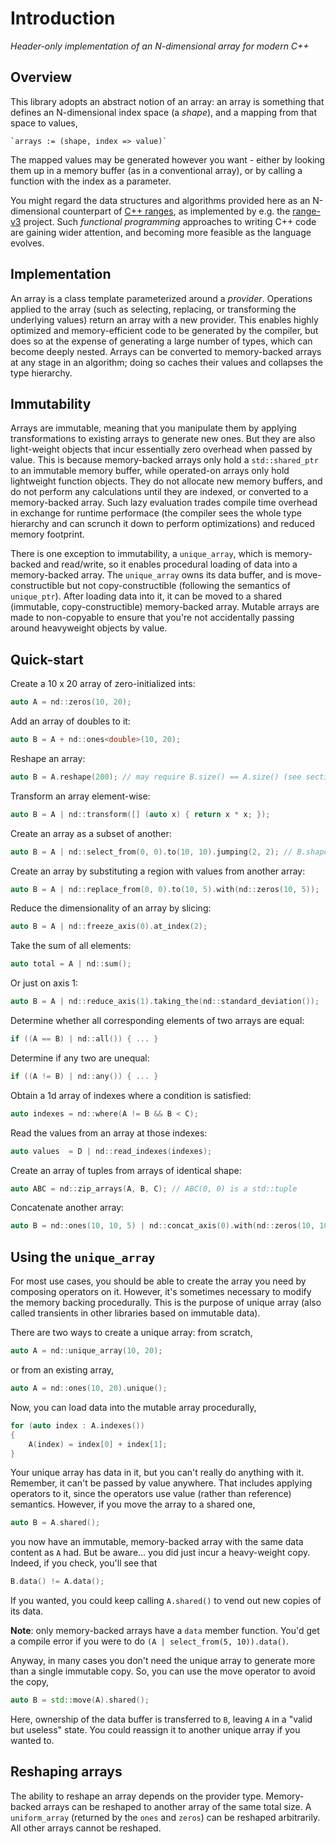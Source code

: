 # Introduction
_Header-only implementation of an N-dimensional array for modern C++_


## Overview
This library adopts an abstract notion of an array: an array is something that defines an N-dimensional index space (a _shape_), and a mapping from that space to values,

    `arrays := (shape, index => value)`

The mapped values may be generated however you want - either by looking them up in a memory buffer (as in a conventional array), or by calling a function with the index as a parameter.

You might regard the data structures and algorithms provided here as an N-dimensional counterpart of [C++ ranges](https://en.cppreference.com/w/cpp/ranges), as implemented by e.g. the [range-v3](https://github.com/ericniebler/range-v3) project. Such *functional programming* approaches to writing C++ code are gaining wider attention, and becoming more feasible as the language evolves.


## Implementation
An array is a class template parameterized around a _provider_. Operations applied to the array (such as selecting, replacing, or transforming the underlying values) return an array with a new provider. This enables highly optimized and memory-efficient code to be generated by the compiler, but does so at the expense of generating a large number of types, which can become deeply nested. Arrays can be converted to memory-backed arrays at any stage in an algorithm; doing so caches their values and collapses the type hierarchy.


## Immutability
Arrays are immutable, meaning that you manipulate them by applying transformations to existing arrays to generate new ones. But they are also light-weight objects that incur essentially zero overhead when passed by value. This is because memory-backed arrays only hold a `std::shared_ptr` to an immutable memory buffer, while operated-on arrays only hold lightweight function objects. They do not allocate new memory buffers, and do not perform any calculations until they are indexed, or converted to a memory-backed array. Such lazy evaluation trades compile time overhead in exchange for runtime performace (the compiler sees the whole type hierarchy and can scrunch it down to perform optimizations) and reduced memory footprint.

There is one exception to immutability, a `unique_array`, which is memory-backed and read/write, so it enables procedural loading of data into a memory-backed array. The `unique_array` owns its data buffer, and is move-constructible but not copy-constructible (following the semantics of `unique_ptr`). After loading data into it, it can be moved to a shared (immutable, copy-constructible) memory-backed array. Mutable arrays are made to non-copyable to ensure that you're not accidentally passing around heavyweight objects by value.


## Quick-start
Create a 10 x 20 array of zero-initialized ints:
```C++
auto A = nd::zeros(10, 20);
```

Add an array of doubles to it:
```C++
auto B = A + nd::ones<double>(10, 20);
```

Reshape an array:
```C++
auto B = A.reshape(200); // may require B.size() == A.size() (see section on reshaping)
```

Transform an array element-wise:
```C++
auto B = A | nd::transform([] (auto x) { return x * x; });
```

Create an array as a subset of another:
```C++
auto B = A | nd::select_from(0, 0).to(10, 10).jumping(2, 2); // B.shape() == {5, 5}
```

Create an array by substituting a region with values from another array:
```C++
auto B = A | nd::replace_from(0, 0).to(10, 5).with(nd::zeros(10, 5));
```

Reduce the dimensionality of an array by slicing:
```C++
auto B = A | nd::freeze_axis(0).at_index(2);
```

Take the sum of all elements:
```C++
auto total = A | nd::sum();
```

Or just on axis 1:
```C++
auto B = A | nd::reduce_axis(1).taking_the(nd::standard_deviation());
```

Determine whether all corresponding elements of two arrays are equal:
```C++
if ((A == B) | nd::all()) { ... }
```

Determine if any two are unequal:
```C++
if ((A != B) | nd::any()) { ... }
```

Obtain a 1d array of indexes where a condition is satisfied:
```C++
auto indexes = nd::where(A != B && B < C);
```

Read the values from an array at those indexes:
```C++
auto values  = D | nd::read_indexes(indexes);
```

Create an array of tuples from arrays of identical shape:
```C++
auto ABC = nd::zip_arrays(A, B, C); // ABC(0, 0) is a std::tuple
```

Concatenate another array:
```C++
auto B = nd::ones(10, 10, 5) | nd::concat_axis(0).with(nd::zeros(10, 10, 3));
```

## Using the `unique_array`
For most use cases, you should be able to create the array you need by composing operators on it. However, it's sometimes necessary to modify the memory backing procedurally. This is the purpose of unique array (also called transients in other libraries based on immutable data).

There are two ways to create a unique array: from scratch,

```C++
auto A = nd::unique_array(10, 20);
```

or from an existing array,

```C++
auto A = nd::ones(10, 20).unique();
```

Now, you can load data into the mutable array procedurally,

```C++
for (auto index : A.indexes())
{
    A(index) = index[0] + index[1];
}
```

Your unique array has data in it, but you can't really do anything with it. Remember, it can't be passed by value anywhere. That includes applying operators to it, since the operators use value (rather than reference) semantics. However, if you move the array to a shared one,

```C++
auto B = A.shared();
```

you now have an immutable, memory-backed array with the same data content as `A` had. But be aware... you did just incur a heavy-weight copy. Indeed, if you check, you'll see that

```C++
B.data() != A.data();
```

If you wanted, you could keep calling `A.shared()` to vend out new copies of its data.

__Note__: only memory-backed arrays have a `data` member function. You'd get a compile error if you were to do `(A | select_from(5, 10)).data()`.

Anyway, in many cases you don't need the unique array to generate more than a single immutable copy. So, you can use the move operator to avoid the copy,

```C++
auto B = std::move(A).shared();
```

Here, ownership of the data buffer is transferred to `B`, leaving `A` in a "valid but useless" state. You could reassign it to another unique array if you wanted to.


## Reshaping arrays
The ability to reshape an array depends on the provider type. Memory-backed arrays can be reshaped to another array of the same total size. A `uniform_array` (returned by the `ones` and `zeros`) can be reshaped arbitrarily. All other arrays cannot be reshaped.
